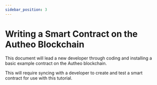 ```yaml
---
sidebar_position: 3
---
```


# Writing a Smart Contract on the Autheo Blockchain

This document will lead a new developer through coding and installing a basic example contract on the Autheo blockchain.

This will require syncing with a developer to create and test a smart contract for use with this tutorial.